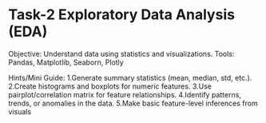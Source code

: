 # Task-2  Exploratory Data Analysis (EDA)

 Objective: Understand data using statistics and visualizations.
 Tools:  Pandas, Matplotlib, Seaborn, Plotly

 
 Hints/Mini Guide:
 1.Generate summary statistics (mean, median, std, etc.).
 2.Create histograms and boxplots for numeric features.
 3.Use pairplot/correlation matrix for feature relationships.
 4.Identify patterns, trends, or anomalies in the data.
 5.Make basic feature-level inferences from visuals

 
